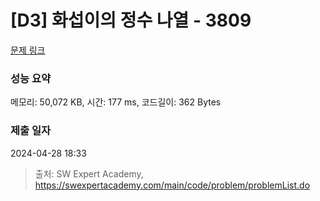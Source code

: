 # [D3] 화섭이의 정수 나열 - 3809 

[문제 링크](https://swexpertacademy.com/main/code/problem/problemDetail.do?contestProbId=AWHz7xD6A20DFAVB) 

### 성능 요약

메모리: 50,072 KB, 시간: 177 ms, 코드길이: 362 Bytes

### 제출 일자

2024-04-28 18:33



> 출처: SW Expert Academy, https://swexpertacademy.com/main/code/problem/problemList.do